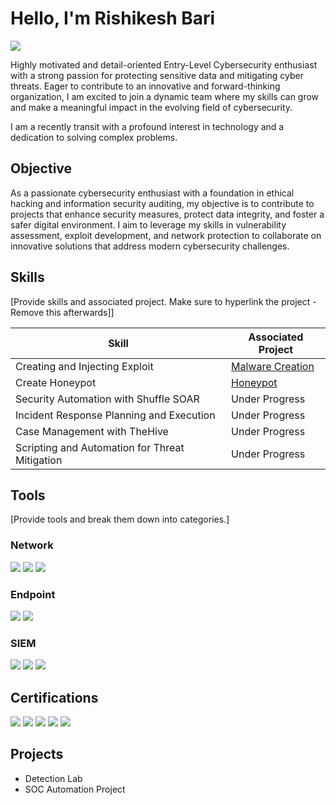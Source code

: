 
# Hello, I'm Rishikesh Bari
<a href="https://www.linkedin.com/in/rishikesh-%E0%A4%8B%E0%A4%B7%E0%A4%BF-bari-/"><img src="https://img.shields.io/badge/-LinkedIn-0072b1?&style=for-the-badge&logo=linkedin&logoColor=white" /></a>

Highly motivated and detail-oriented Entry-Level Cybersecurity enthusiast with a strong passion for protecting sensitive data and mitigating cyber threats. Eager to contribute to an innovative and forward-thinking organization, I am excited to join a dynamic team where my skills can grow and make a meaningful impact in the evolving field of cybersecurity.

I am a recently transit with a profound interest in technology and a dedication to solving complex problems.

## Objective
As a passionate cybersecurity enthusiast with a foundation in ethical hacking and information security auditing, my objective is to contribute to projects that enhance security measures, protect data integrity, and foster a safer digital environment. I aim to leverage my skills in vulnerability assessment, exploit development, and network protection to collaborate on innovative solutions that address modern cybersecurity challenges.

## Skills
[Provide skills and associated project. Make sure to hyperlink the project - Remove this afterwards]]

| Skill                                         | Associated Project         |
|-----------------------------------------------|----------------------------|
| Creating and Injecting Exploit                | <a href="https://cyberrgita.blogspot.com/2024/08/creating-and-injecting-exploit-via.html">Malware Creation</a>|
| Create Honeypot | <a href="https://cyberrgita.blogspot.com/2024/08/create-honeypot.html">Honeypot</a>|
| Security Automation with Shuffle SOAR         | Under Progress|
| Incident Response Planning and Execution      | Under Progress|
| Case Management with TheHive                  | Under Progress|
| Scripting and Automation for Threat Mitigation | Under Progress|

## Tools
[Provide tools and break them down into categories.]
### Network
<div>
    <img src="https://img.shields.io/badge/-Wireshark-1679A7?&style=for-the-badge&logo=Wireshark&logoColor=white" />
    <img src="https://img.shields.io/badge/-Suricata-EF3B2D?&style=for-the-badge&logo=Suricata&logoColor=white" />
    <img src="https://img.shields.io/badge/-Zeek-777BB4?&style=for-the-badge&logo=Zeek&logoColor=white" />
</div>

### Endpoint
<div>
    <img src="https://img.shields.io/badge/-Microsoft_Defender_for_Endpoint-00A4EF?&style=for-the-badge&logo=Microsoft&logoColor=white" />
    <img src="https://img.shields.io/badge/-Velociraptor-4B275F?&style=for-the-badge&logo=Velociraptor&logoColor=white" />
</div>

### SIEM
<div>
    <img src="https://img.shields.io/badge/-Microsoft_Sentinel-0078D4?&style=for-the-badge&logo=Microsoft&logoColor=white" />
    <img src="https://img.shields.io/badge/-Splunk-000000?&style=for-the-badge&logo=Splunk&logoColor=white" />
    <img src="https://img.shields.io/badge/-Elastic-005571?&style=for-the-badge&logo=Elastic&logoColor=white" />
</div>

## Certifications
<div>
<img src="https://img.shields.io/badge/-CEH-990000?style=for-the-badge&logo=EC-Council&logoColor=white" />
<img src="https://img.shields.io/badge/-Network%2B-007ACC?&style=for-the-badge&logo=CompTIA&logoColor=white" />
<img src="https://img.shields.io/badge/-A%2B-4D4D4D?&style=for-the-badge&logo=CompTIA&logoColor=white" />
<img src="https://img.shields.io/badge/-CDSA-006400?&style=for-the-badge&logoColor=white" />
<img src="https://img.shields.io/badge/-CCD-000080?&style=for-the-badge&logoColor=white" />
</div>

## Projects
- Detection Lab
- SOC Automation Project
